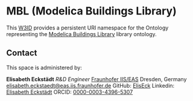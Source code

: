 # MBL (Modelica Buildings Library)

This [W3ID](https://w3id.org) provides a persistent URI namespace for the Ontology representing the [Modelica Buildings Library](https://simulationresearch.lbl.gov/modelica/) library ontology.


## Contact

This space is administered by:

**Elisabeth Eckstädt**
_R&D Engineer_
[Fraunhofer IIS/EAS](hhttps://www.eas.iis.fraunhofer.de/)
Dresden, Germany
<elisabeth.eckstaedt@eas.iis.fraunhofer.de>
GitHub: [ElisEck](https://github.com/ElisEck)
Linkedin: [Elisabeth Eckstädt](https://www.linkedin.com/in/elisabeth-eckst%C3%A4dt-18689115a)
ORCID: [0000-0003-4396-5307](https://orcid.org/0000-0003-4396-5307)
